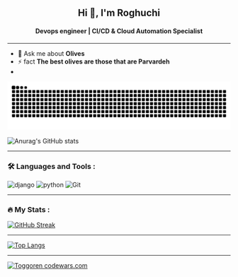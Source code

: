 <h2 align="center">Hi 👋, I'm Roghuchi</h2>
<h4 align="center">Devops engineer | CI/CD & Cloud Automation Specialist</h4>

---

- 💬 Ask me about **Olives**
- ⚡ fact **The best olives are those that are Parvardeh**
- 

<img src="https://raw.githubusercontent.com/roghuchi/roghuchi/output/snake.svg" alt="Snake animation" />



![Anurag's GitHub stats](https://github-readme-stats.vercel.app/api?username=roghuchi&show_icons=true&theme=dark)

---

### :hammer_and_wrench: Languages and Tools :
<div>
<img src="https://img.shields.io/badge/django-%23092E20.svg?style=for-the-badge&logo=django&logoColor=white" alt="django">
<img src="https://img.shields.io/badge/python-3670A0?style=for-the-badge&logo=python&logoColor=ffdd54" alt="python">
<img src="https://img.shields.io/badge/-Git-F05032?style=for-the-badge&logo=git&logoColor=white" alt="Git">
</div>

---

### :fire: My Stats :
[![GitHub Streak](http://github-readme-streak-stats.herokuapp.com?user=roghuchi&theme=dark&date_format=M%20j%5B%2C%20Y%5D)](https://git.io/streak-stats)

---

[![Top Langs](https://github-readme-stats.vercel.app/api/top-langs/?username=roghuchi&layout=compact&theme=vision-friendly-dark)](https://github.com/anuraghazra/github-readme-stats)

---

[![Toggoren codewars.com](https://www.codewars.com/users/roghuchi/badges/large)](https://www.codewars.com/r/wocz7g)

